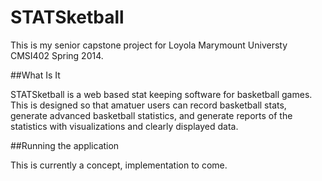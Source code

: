 STATSketball
============

This is my senior capstone project for Loyola Marymount Universty CMSI402 Spring 2014.


##What Is It

STATSketball is a web based stat keeping software for basketball games. This is designed so that amatuer users can record basketball stats, generate advanced basketball statistics, and generate reports of the statistics with visualizations and clearly displayed data. 

##Running the application

This is currently a concept, implementation to come.
